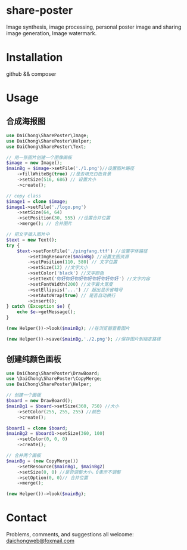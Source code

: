 # share-poster
Image synthesis, image processing, personal poster image and sharing image generation, Image watermark.
# Installation
github && composer 

# Usage

## 合成海报图
```php
use DaiChong\SharePoster\Image;
use DaiChong\SharePoster\Helper;
use DaiChong\SharePoster\Text;

// 用一张图片创建一个图像画板
$image = new Image();
$mainBg = $image->setFile('./1.png')//设置图片路径
    ->fillWhiteBg(true) //是否填充白色背景
    ->setSize(516, 686) // 设置大小
    ->create();

// copy class 
$image1 = clone $image;
$image1->setFile('./logo.png')
    ->setSize(64, 64)
    ->setPosition(30, 555) //设置合并位置
    ->merge(); // 合并图片

// 把文字插入图片中
$text = new Text();
try {
    $text->setFontFile('./pingfang.ttf') //设置字体路径
        ->setImgResource($mainBg) //设置主图资源
        ->setPosition(110, 580) // 文字位置
        ->setSize(12) //文字大小
        ->setColor('black') //文字颜色
        ->setText('你好你好你好你好你好你好你好') //文字内容
        ->setFontWidth(200) //文字最大宽度
        ->setEllipsis('...') // 超出显示省略号
        ->setAutoWrap(true) // 是否自动换行
        ->insert();
} catch (Exception $e) {
    echo $e->getMessage();
}

(new Helper())->look($mainBg); //在浏览器查看图片

(new Helper())->save($mainBg,'./2.png'); //保存图片到指定路径
```

## 创建纯颜色画板
```php
use DaiChong\SharePoster\DrawBoard;
use \DaiChong\SharePoster\CopyMerge;
use DaiChong\SharePoster\Helper;

// 创建一个画板
$board = new DrawBoard();
$mainBg1 = $board->setSize(360, 750) //大小
    ->setColor(255, 255, 255) //颜色
    ->create();

$board1 = clone $board;
$mainBg2 = $board1->setSize(360, 100)
    ->setColor(0, 0, 0)
    ->create();

// 合并两个画板
$mainBg = (new CopyMerge())
    ->setResource($mainBg1, $mainBg2)
    ->setSize(0, 0) //是否调整大小，0表示不调整
    ->setOption(0, 0)// 合并位置
    ->merge();

(new Helper())->look($mainBg);
```

# Contact

Problems, comments, and suggestions all welcome: daichongweb@foxmail.com
